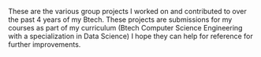 These are the various group projects I worked on and contributed to over the past 4 years of my Btech. These projects are submissions for my courses as part of my curriculum (Btech Computer Science Engineering with a specialization in Data Science)
I hope they can help for reference for further improvements.
